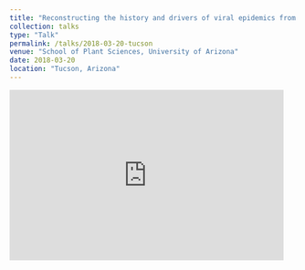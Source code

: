 ```yaml
---
title: "Reconstructing the history and drivers of viral epidemics from virus genomes"
collection: talks
type: "Talk"
permalink: /talks/2018-03-20-tucson
venue: "School of Plant Sciences, University of Arizona"
date: 2018-03-20
location: "Tucson, Arizona"
---
```


<iframe src="https://docs.google.com/presentation/d/e/2PACX-1vTGfTwkc4IqGeGjcGQBkwLOnDXkLcCo-5XPSjr1OdnHrNbuYxuzQmu-Bspi0obX4oFTxWBnFjYLBOyR/embed?start=false&loop=false&delayms=60000" frameborder="0" width="480" height="299" allowfullscreen="true" mozallowfullscreen="true" webkitallowfullscreen="true"></iframe>
